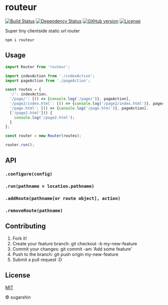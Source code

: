 # routeur

[![Build Status][travis-image]][travis-url]
[![Dependency Status](david-image)][david-url]
[![GitHub version][github-ver-image]][github-ver-url]
[![License][license-image]][license-url]

Super tiny clientside static url router

```
npm i routeur
```

## Usage

```js
import Router from 'routeur';

import indexAction from './indexAction';
import pageAction from './pageAction';

const routes = {
  '/': indexAction,
  '/page/': [() => {console.log('/page/')}, pageAction],
  '/page2/index.html': [() => {console.log('/page2/index.html')}, pageAction],
  '/page.html': [() => {console.log('/page.html')}, pageAction],
  ['/page2.html']() {
    console.log('/page2.html');
  }
};

const router = new Router(routes);

router.run();
```

## API

### `.configure(config)`

### `.run(pathname = location.pathname)`

### `.addRoute(pathname[or route object], action)`

### `.removeRoute(pathname)`

## Contributing

1. Fork it!
2. Create your feature branch: git checkout -b my-new-feature
3. Commit your changes: git commit -am 'Add some feature'
4. Push to the branch: git push origin my-new-feature
5. Submit a pull request :D

## License

[MIT][license-url]

© sugarshin

[npm-image]: http://img.shields.io/npm/v/routeur.svg
[npm-url]: https://www.npmjs.org/package/routeur
[bower-image]: http://img.shields.io/bower/v/routeur.svg
[bower-url]: http://bower.io/search/?q=routeur
[david-image]: https://david-dm.org/sugarshin/routeur.svg
[david-url]: https://david-dm.org/sugarshin/routeur
[travis-image]: http://img.shields.io/travis/sugarshin/routeur/master.svg?branch=master
[travis-url]: https://travis-ci.org/sugarshin/routeur
[gratipay-image]: http://img.shields.io/gratipay/sugarshin.svg
[gratipay-url]: https://gratipay.com/sugarshin/
[coveralls-image]: https://coveralls.io/repos/sugarshin/routeur/badge.svg
[coveralls-url]: https://coveralls.io/r/sugarshin/routeur
[github-ver-image]: https://badge.fury.io/gh/sugarshin%2Frouteur.svg
[github-ver-url]: http://badge.fury.io/gh/sugarshin%2Frouteur
[license-image]: http://img.shields.io/:license-mit-blue.svg
[license-url]: http://sugarshin.mit-license.org/
[downloads-image]: http://img.shields.io/npm/dm/routeur.svg
[dependencies-image]: http://img.shields.io/david/sugarshin/routeur.svg
